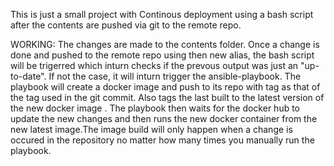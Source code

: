 This is just a small project with Continous deployment using a bash script after the contents are pushed via git to the remote repo. 

WORKING:
The changes are made to the contents folder. Once a change is done and pushed to the remote repo using then new alias, the bash script will be trigerred which inturn checks if the prevous output was just an "up-to-date". If not the case, it will inturn trigger the ansible-playbook. The playbook will create a docker image and push to its repo with tag as that of the tag used in the git commit. Also tags the last built to the latest version of the new docker image . The playbook then waits for the docker hub to update the new changes and then runs the new docker container from the new latest image.The image build will only happen when a change is occured in the repository no matter how many times you manually run the playbook.
